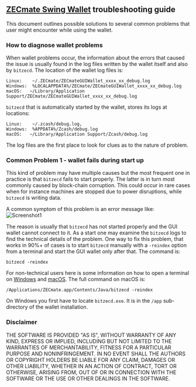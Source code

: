 ## [ZECmate Swing Wallet](https://swing.zecmate.com/) troubleshooting guide

This document outlines possible solutions to several common problems that user might encounter while using the wallet.

### How to diagnose wallet problems

When wallet problems occur, the information about the errors that caused the issue is usually found in the log files written by the wallet itself and also by `bitzecd`. The location of the wallet log files is:
```
Linux:    ~/.ZECmate/ZECmateGUIWallet_xxxx_xx_debug.log 
Windows:  %LOCALAPPDATA%/ZECmate/ZECmateGUIWallet_xxxx_xx_debug.log
macOS:   ~/Library/Application Support/ZECmate/ZECmateGUIWallet_xxxx_xx_debug.log
```
`bitzecd` that is automatically started by the wallet, stores its logs at locations:
```
Linux:    ~/.zcash/debug.log, 
Windows:  %APPDATA%/Zcash/debug.log
macOS:   ~/Library/Application Support/Zcash/debug.log
 ```
The log files are the first place to look for clues as to the nature of problem.

### Common Problem 1 - wallet fails during start up

This kind of problem may have multiple causes but the most frequent one in practice is that `bitzecd` fails to start properly. The latter is in turn most commonly caused by block-chain corruption. This could occur 
in rare cases when for instance machines are stopped due to power disruptions, while `bitzecd` is writing data.

A common symptom of this problem is an error message like:
![Screenshot1](EOF_error.png "Chat Window") 

The reason is usually that `bitzecd` has not started properly and the GUI wallet cannot connect to it. As a start
one may examine the `bitzecd` logs to find the technical details of the problem. One way to fix this problem, that 
works in 90%+ of cases is to start `bitzecd` manually with a `-reindex` option from a terminal and start the GUI wallet only after that. The command is:
```
bitzecd -reindex
```
For non-technical users here is some information on how to open a terminal on [Windows](https://www.lifewire.com/how-to-open-command-prompt-2618089) and [macOS](https://www.wikihow.com/Open-a-Terminal-Window-in-Mac). The full command on macOS is:
```
/Applications/ZECmate.app/Contents/Java/bitzecd -reindex
```
On Windows you first have to locate `bitzecd.exe`. It is in the `/app` sub-directory of the wallet installation.

### Disclaimer

THE SOFTWARE IS PROVIDED "AS IS", WITHOUT WARRANTY OF ANY KIND, EXPRESS OR
IMPLIED, INCLUDING BUT NOT LIMITED TO THE WARRANTIES OF MERCHANTABILITY,
FITNESS FOR A PARTICULAR PURPOSE AND NONINFRINGEMENT. IN NO EVENT SHALL THE
AUTHORS OR COPYRIGHT HOLDERS BE LIABLE FOR ANY CLAIM, DAMAGES OR OTHER
LIABILITY, WHETHER IN AN ACTION OF CONTRACT, TORT OR OTHERWISE, ARISING FROM,
OUT OF OR IN CONNECTION WITH THE SOFTWARE OR THE USE OR OTHER DEALINGS IN THE
SOFTWARE.
